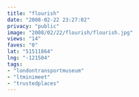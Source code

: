 ```yaml
---
title: "flourish"
date: "2008-02-22 23:27:02"
privacy: "public"
image: "2008/02/22/flourish/flourish.jpg"
views: "14"
faves: "0"
lat: "51511864"
lng: "-121504"
tags:
- "londontransportmuseum"
- "ltminimeet"
- "trustedplaces"
---
```


